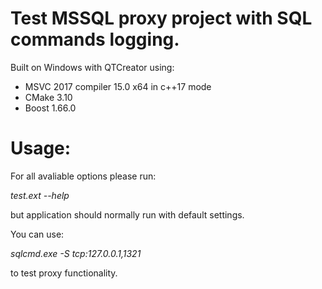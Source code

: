 # Test MSSQL proxy project with SQL commands logging.

Built on Windows with QTCreator using:

- MSVC 2017 compiler 15.0 x64 in c++17 mode
- CMake 3.10
- Boost 1.66.0

# Usage:

For all avaliable options please run:

*test.ext --help*

but application should normally run with default settings.

You can use:

*sqlcmd.exe -S tcp:127.0.0.1,1321*

to test proxy functionality.



